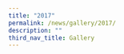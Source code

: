 ```yaml
---
title: "2017"
permalink: /news/gallery/2017/
description: ""
third_nav_title: Gallery
---
```




















